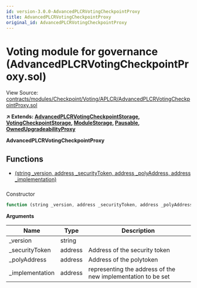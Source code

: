 ```yaml
---
id: version-3.0.0-AdvancedPLCRVotingCheckpointProxy
title: AdvancedPLCRVotingCheckpointProxy
original_id: AdvancedPLCRVotingCheckpointProxy
---
```


# Voting module for governance (AdvancedPLCRVotingCheckpointProxy.sol)

View Source: [contracts/modules/Checkpoint/Voting/APLCR/AdvancedPLCRVotingCheckpointProxy.sol](../../contracts/modules/Checkpoint/Voting/APLCR/AdvancedPLCRVotingCheckpointProxy.sol)

**↗ Extends: [AdvancedPLCRVotingCheckpointStorage](AdvancedPLCRVotingCheckpointStorage.md), [VotingCheckpointStorage](VotingCheckpointStorage.md), [ModuleStorage](ModuleStorage.md), [Pausable](Pausable.md), [OwnedUpgradeabilityProxy](OwnedUpgradeabilityProxy.md)**

**AdvancedPLCRVotingCheckpointProxy**

## Functions

- [(string _version, address _securityToken, address _polyAddress, address _implementation)](#)

### 

Constructor

```js
function (string _version, address _securityToken, address _polyAddress, address _implementation) public nonpayable ModuleStorage 
```

**Arguments**

| Name        | Type           | Description  |
| ------------- |------------- | -----|
| _version | string |  | 
| _securityToken | address | Address of the security token | 
| _polyAddress | address | Address of the polytoken | 
| _implementation | address | representing the address of the new implementation to be set | 

